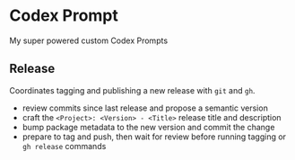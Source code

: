 # Codex Prompt

My super powered custom Codex Prompts

## Release

Coordinates tagging and publishing a new release with `git` and `gh`.

- review commits since last release and propose a semantic version
- craft the `<Project>: <Version> - <Title>` release title and description
- bump package metadata to the new version and commit the change
- prepare to tag and push, then wait for review before running tagging or `gh release` commands
